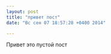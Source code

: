```yaml
---
layout: post
title: "привет пост"
date: "Вс сен 07 18:57:28 +0400 2014"

---
```


Привет это пустой пост
